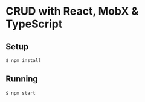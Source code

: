# CRUD with React, MobX & TypeScript

## Setup

```
$ npm install
```

## Running

```
$ npm start
```

